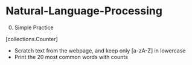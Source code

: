 # Natural-Language-Processing

0. Simple Practice

[collections.Counter]
- Scratch text from the webpage, and keep only [a-zA-Z] in lowercase
- Print the 20 most common words with counts
